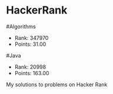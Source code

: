 # HackerRank


#Algorithms
- Rank: 347970
- Points: 31.00

#Java
- Rank: 20998
- Points: 163.00 

My solutions to problems on Hacker Rank
